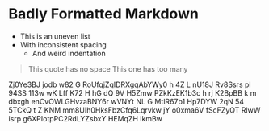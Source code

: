 #  Badly  Formatted  Markdown    

*  This is an uneven list
* With inconsistent spacing
   *    And weird indentation

>This quote has no space
>   This one has too many

 Zj0Ye3BJ jodb w82 G RoUfqjZqIDRXgqAbYWy0 h 4Z  L  nU18J Rv8Ssrs  pI 94SS 113w wK Lff K72 H hG dQ 9V H5Zmw PZkKzEK1b3c h rj  K2BpBB k m dbxgh  enCvOWLGHvzaBNY6r wVNYt NL G  MtlR67b1  Hp7DYW 2qN 54 5TCkQ t Z KNM mm8UIh0HksFbzCfq6Lqrvkw  jY
o0xma6V  fScFZyQT RlwW isrp g6XPIotpPC2RdLYZsbxY
HEMqZH lkmBw